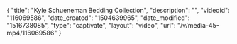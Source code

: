{
    "title": "Kyle Schueneman Bedding Collection",
    "description": "",
    "videoid": "116069586",
    "date_created": "1504639965",
    "date_modified": "1516738085",
    "type": "captivate",
    "layout": "video",
    "url": "\/v\/media-45-mp4\/116069586"
}